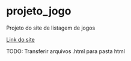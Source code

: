 # projeto_jogo
 Projeto do site de listagem de jogos

 <a href="https://raulc00.github.io/projeto_jogo/html/index.html">Link do site</a>

 TODO: Transferir arquivos .html para pasta html
